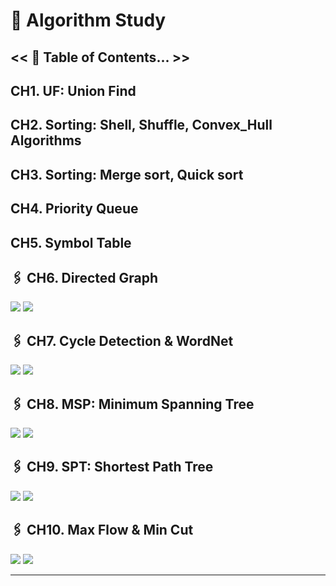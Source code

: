 # 📖 Algorithm Study

## << 🔖 Table of Contents...  >>
## CH1. UF: Union Find

## CH2. Sorting: Shell, Shuffle, Convex_Hull Algorithms

## CH3. Sorting: Merge sort, Quick sort

## CH4. Priority Queue

## CH5. Symbol Table

## 🖇️ CH6. Directed Graph
<a href="https://www.notion.so/CH06-Graphs-1aa0930dacd7424db4eaba59d0361ce7" target="_blank"><img src="https://img.shields.io/badge/Notion 정리-black?style=for-the-badge&logo=notion&logoColor=white"/></a>
<a href="https://oval-efraasia-8c2.notion.site/CH06-Graphs-43c5ecb7ce3d43d6bfce4a07b09b7f4f"><img src="https://img.shields.io/badge/Notion 실습-gray?style=for-the-badge&logo=notion&logoColor=white"/></a>

## 🖇️ CH7. Cycle Detection & WordNet
<a href="https://oval-efraasia-8c2.notion.site/CH07-Cycle-Detection-WordNet-9d94dda422564481ace21c0e71c77a95" target="_blank"><img src="https://img.shields.io/badge/Notion 정리-black?style=for-the-badge&logo=notion&logoColor=white"/></a>
<a href="https://oval-efraasia-8c2.notion.site/CH07-Cycle-Detection-WordNet-49e08d3e3a804a6980e0e8b6a4d6cf56" target="_blank"><img src="https://img.shields.io/badge/Notion 실습-gray?style=for-the-badge&logo=notion&logoColor=white"/></a>

## 🖇️ CH8. MSP: Minimum Spanning Tree
<a href="https://oval-efraasia-8c2.notion.site/CH08-MST-Minimum-Spanning-Tree-5367d8840dc64edc810f85da1d701ded" target="_blank"><img src="https://img.shields.io/badge/Notion 정리-black?style=for-the-badge&logo=notion&logoColor=white"/></a>
<a href="https://oval-efraasia-8c2.notion.site/CH08-MST-Minimum-Spanning-Tree-e31bf66cde5e44dab5623c81e4be5017" target="_blank"><img src="https://img.shields.io/badge/Notion 실습-gray?style=for-the-badge&logo=notion&logoColor=white"/></a>

## 🖇️ CH9. SPT: Shortest Path Tree
<a href="https://oval-efraasia-8c2.notion.site/CH09-SPT-Shortest-Path-Tree-c104e580bf4246928e675ac9a224274b" target="_blank"><img src="https://img.shields.io/badge/Notion 정리-black?style=for-the-badge&logo=notion&logoColor=white"/></a>
<a href="https://oval-efraasia-8c2.notion.site/CH09-SPT-Shortest-Path-Tree-7bcede48b9554caa9e46475f2efe1b86" target="_blank"><img src="https://img.shields.io/badge/Notion 실습-gray?style=for-the-badge&logo=notion&logoColor=white"/></a>

## 🖇️ CH10. Max Flow & Min Cut
<a href="https://oval-efraasia-8c2.notion.site/CH10-Max-Flow-Min-Cut-4f4949d7628f40eaaf63a30a9ecf0f12" target="_blank"><img src="https://img.shields.io/badge/Notion 정리-black?style=for-the-badge&logo=notion&logoColor=white"/></a>
<a href="https://oval-efraasia-8c2.notion.site/CH10-Max-Flow-Min-Cut-d6d21fba91344272a0e9f3e8dea68488" target="_blank"><img src="https://img.shields.io/badge/Notion 실습-gray?style=for-the-badge&logo=notion&logoColor=white"/></a>

---

